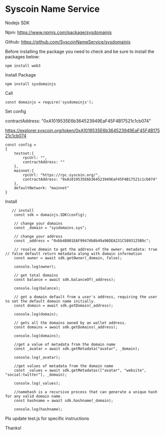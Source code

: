 # Syscoin Name Service

Nodejs SDK

Npm: https://www.npmjs.com/package/sysdomainjs

Github: https://github.com/SyscoinNameService/sysdomainjs

Before installing the package you need to check and be sure to install the packages below:

```
npm install web3 
```

Install Package

```
npm install sysdomainjs
```

Call 
```
const domainjs = require('sysdomainjs');
```

Set config

contractAddress: "0xA1019535E6b364523949EaF45F4B17521c1cb074"

https://explorer.syscoin.org/token/0xA1019535E6b364523949EaF45F4B17521c1cb074

```
const config = 
{
	testnet:{
		rpcUrl: "",
		contractAddress: ""
	},
	mainnet:{ 
		rpcUrl: "https://rpc.syscoin.org/",
		contractAddress: "0xA1019535E6b364523949EaF45F4B17521c1cb074"
	},
	defaultNetwork: "mainnet"
}
```

Install

```
   // install
	const sdk = domainjs.SDK(config);

	// change your domains
	const _domain = "sysdomains.sys";
	
	// change your address
	const _address = "0xbb48801EAF9947db8b49a96DEA231C5893125B9c";
	
	// resolve domain to get the address of the owner. metadata: true // false default return metadata along with domain information
	const owner = await sdk.getOwner(_domain, false);

	console.log(owner);

	// get total domains
	const balance = await sdk.balanceOf(_address);

	console.log(balance);

	// get a domain default from a user's address, requiring the user to set the default domain name initially.
	const domain = await sdk.getDomain(_address);

	console.log(domain);
	
	// gets all the domains owned by an wallet address.
	const domains = await sdk.getDomains(_address);

	console.log(domains);
	
	//get a value of metadata from the domain name
	const _avatar = await sdk.getMetadata("avatar", _domain);

	console.log(_avatar);
	
	//get values of metadata from the domain name
	const _values = await sdk.getMetadatas(["avatar", "website", "social:twitter"], _domain);

	console.log(_values);
	
	//namehash is a recursive process that can generate a unique hash for any valid domain name.
	const hashname = await sdk.hashname(_domain);

	console.log(hashname);
```

Pls update test.js for specific instructions

Thanks!



